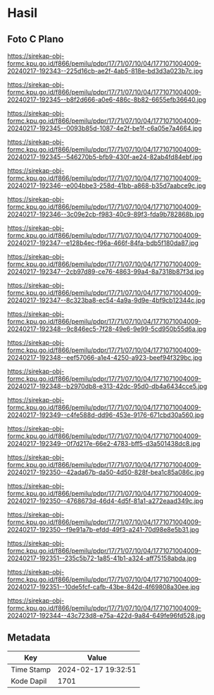 # Hasil

## Foto C Plano

https://sirekap-obj-formc.kpu.go.id/f866/pemilu/pdpr/17/71/07/10/04/1771071004009-20240217-192343--225d16cb-ae2f-4ab5-818e-bd3d3a023b7c.jpg

https://sirekap-obj-formc.kpu.go.id/f866/pemilu/pdpr/17/71/07/10/04/1771071004009-20240217-192345--b8f2d666-a0e6-486c-8b82-6655efb36640.jpg

https://sirekap-obj-formc.kpu.go.id/f866/pemilu/pdpr/17/71/07/10/04/1771071004009-20240217-192345--0093b85d-1087-4e2f-be1f-c6a05e7a4664.jpg

https://sirekap-obj-formc.kpu.go.id/f866/pemilu/pdpr/17/71/07/10/04/1771071004009-20240217-192345--546270b5-bfb9-430f-ae24-82ab4fd84ebf.jpg

https://sirekap-obj-formc.kpu.go.id/f866/pemilu/pdpr/17/71/07/10/04/1771071004009-20240217-192346--e004bbe3-258d-41bb-a868-b35d7aabce9c.jpg

https://sirekap-obj-formc.kpu.go.id/f866/pemilu/pdpr/17/71/07/10/04/1771071004009-20240217-192346--3c09e2cb-f983-40c9-89f3-fda9b782868b.jpg

https://sirekap-obj-formc.kpu.go.id/f866/pemilu/pdpr/17/71/07/10/04/1771071004009-20240217-192347--e128b4ec-f96a-466f-84fa-bdb5f180da87.jpg

https://sirekap-obj-formc.kpu.go.id/f866/pemilu/pdpr/17/71/07/10/04/1771071004009-20240217-192347--2cb97d89-ce76-4863-99a4-8a7318b87f3d.jpg

https://sirekap-obj-formc.kpu.go.id/f866/pemilu/pdpr/17/71/07/10/04/1771071004009-20240217-192347--8c323ba8-ec54-4a9a-9d9e-4bf9cb12344c.jpg

https://sirekap-obj-formc.kpu.go.id/f866/pemilu/pdpr/17/71/07/10/04/1771071004009-20240217-192348--9c846ec5-7f28-49e6-9e99-5cd950b55d6a.jpg

https://sirekap-obj-formc.kpu.go.id/f866/pemilu/pdpr/17/71/07/10/04/1771071004009-20240217-192348--eef57066-a1e4-4250-a923-beef94f329bc.jpg

https://sirekap-obj-formc.kpu.go.id/f866/pemilu/pdpr/17/71/07/10/04/1771071004009-20240217-192348--b2970db8-e313-42dc-95d0-db4a6434cce5.jpg

https://sirekap-obj-formc.kpu.go.id/f866/pemilu/pdpr/17/71/07/10/04/1771071004009-20240217-192349--c4fe588d-dd96-453e-9176-671cbd30a560.jpg

https://sirekap-obj-formc.kpu.go.id/f866/pemilu/pdpr/17/71/07/10/04/1771071004009-20240217-192349--0f7d217e-66e2-4783-bff5-d3a501438dc8.jpg

https://sirekap-obj-formc.kpu.go.id/f866/pemilu/pdpr/17/71/07/10/04/1771071004009-20240217-192350--42ada67b-da50-4d50-828f-bea1c85a086c.jpg

https://sirekap-obj-formc.kpu.go.id/f866/pemilu/pdpr/17/71/07/10/04/1771071004009-20240217-192350--4768673d-46d4-4d5f-81a1-a272eaad349c.jpg

https://sirekap-obj-formc.kpu.go.id/f866/pemilu/pdpr/17/71/07/10/04/1771071004009-20240217-192350--f9e91a7b-efdd-49f3-a241-70d98e8e5b31.jpg

https://sirekap-obj-formc.kpu.go.id/f866/pemilu/pdpr/17/71/07/10/04/1771071004009-20240217-192351--235c5b72-1a85-41b1-a324-aff75158abda.jpg

https://sirekap-obj-formc.kpu.go.id/f866/pemilu/pdpr/17/71/07/10/04/1771071004009-20240217-192351--10de5fcf-cafb-43be-842d-4f69808a30ee.jpg

https://sirekap-obj-formc.kpu.go.id/f866/pemilu/pdpr/17/71/07/10/04/1771071004009-20240217-192344--43c723d8-e75a-422d-9a84-649fe96fd528.jpg


## Metadata

| Key        | Value               |
| ---------- | ------------------- |
| Time Stamp | 2024-02-17 19:32:51 |
| Kode Dapil | 1701                |



